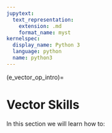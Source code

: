 ```yaml
---
jupytext:
  text_representation:
    extension: .md
    format_name: myst
kernelspec:
  display_name: Python 3
  language: python
  name: python3
---
```


(e_vector_op_intro)=

# Vector Skills
 
In this section we will learn how to:

```{tableofcontents}
```